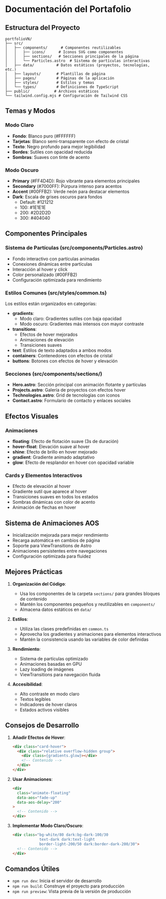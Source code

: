 # Documentación del Portafolio

## Estructura del Proyecto

```
portfolioVN/
├── src/
│   ├── components/      # Componentes reutilizables
│   │   ├── icons/      # Iconos SVG como componentes
│   │   ├── sections/   # Secciones principales de la página
│   │   └── Particles.astro  # Sistema de partículas interactivas
│   ├── data/          # Datos estáticos (proyectos, tecnologías, etc.)
│   ├── layouts/       # Plantillas de página
│   ├── pages/         # Páginas de la aplicación
│   ├── styles/        # Estilos y temas
│   └── types/         # Definiciones de TypeScript
├── public/           # Archivos estáticos
└── tailwind.config.mjs # Configuración de Tailwind CSS
```

## Temas y Modos

### Modo Claro
- **Fondo**: Blanco puro (#FFFFFF)
- **Tarjetas**: Blanco semi-transparente con efecto de cristal
- **Texto**: Negro profundo para mejor legibilidad
- **Bordes**: Sutiles con opacidad reducida
- **Sombras**: Suaves con tinte de acento

### Modo Oscuro
- **Primary** (#FF4D4D): Rojo vibrante para elementos principales
- **Secondary** (#7000FF): Púrpura intenso para acentos
- **Accent** (#00FFB2): Verde neón para destacar elementos
- **Dark**: Escala de grises oscuros para fondos
  - Default: #121212
  - 100: #1E1E1E
  - 200: #2D2D2D
  - 300: #404040

## Componentes Principales

### Sistema de Partículas (src/components/Particles.astro)
- Fondo interactivo con partículas animadas
- Conexiones dinámicas entre partículas
- Interacción al hover y click
- Color personalizado (#00FFB2)
- Configuración optimizada para rendimiento

### Estilos Comunes (src/styles/common.ts)

Los estilos están organizados en categorías:

- **gradients**: 
  - Modo claro: Gradientes sutiles con baja opacidad
  - Modo oscuro: Gradientes más intensos con mayor contraste
- **transitions**: 
  - Efectos de hover mejorados
  - Animaciones de elevación
  - Transiciones suaves
- **text**: Estilos de texto adaptados a ambos modos
- **containers**: Contenedores con efectos de cristal
- **buttons**: Botones con efectos de hover y elevación

### Secciones (src/components/sections/)

- **Hero.astro**: Sección principal con animación flotante y partículas
- **Projects.astro**: Galería de proyectos con efectos hover
- **Technologies.astro**: Grid de tecnologías con iconos
- **Contact.astro**: Formulario de contacto y enlaces sociales

## Efectos Visuales

### Animaciones

- **floating**: Efecto de flotación suave (3s de duración)
- **hover-float**: Elevación suave al hover
- **shine**: Efecto de brillo en hover mejorado
- **gradient**: Gradiente animado adaptativo
- **glow**: Efecto de resplandor en hover con opacidad variable

### Cards y Elementos Interactivos

- Efecto de elevación al hover
- Gradiente sutil que aparece al hover
- Transiciones suaves en todos los estados
- Sombras dinámicas con color de acento
- Animación de flechas en hover

## Sistema de Animaciones AOS

- Inicialización mejorada para mejor rendimiento
- Recarga automática en cambios de página
- Soporte para ViewTransitions de Astro
- Animaciones persistentes entre navegaciones
- Configuración optimizada para fluidez

## Mejores Prácticas

1. **Organización del Código**:
   - Usa los componentes de la carpeta `sections/` para grandes bloques de contenido
   - Mantén los componentes pequeños y reutilizables en `components/`
   - Almacena datos estáticos en `data/`

2. **Estilos**:
   - Utiliza las clases predefinidas en `common.ts`
   - Aprovecha los gradientes y animaciones para elementos interactivos
   - Mantén la consistencia usando las variables de color definidas

3. **Rendimiento**:
   - Sistema de partículas optimizado
   - Animaciones basadas en GPU
   - Lazy loading de imágenes
   - ViewTransitions para navegación fluida

4. **Accesibilidad**:
   - Alto contraste en modo claro
   - Textos legibles
   - Indicadores de hover claros
   - Estados activos visibles

## Consejos de Desarrollo

1. **Añadir Efectos de Hover**:
   ```html
   <div class="card-hover">
     <div class="relative overflow-hidden group">
       <div class={gradients.glow}></div>
       <!-- Contenido -->
     </div>
   </div>
   ```

2. **Usar Animaciones**:
   ```html
   <div 
     class="animate-floating"
     data-aos="fade-up"
     data-aos-delay="200"
   >
     <!-- Contenido -->
   </div>
   ```

3. **Implementar Modo Claro/Oscuro**:
   ```html
   <div class="bg-white/80 dark:bg-dark-100/30 
               text-dark dark:text-light
               border-light-200/50 dark:border-dark-200/30">
     <!-- Contenido -->
   </div>
   ```

## Comandos Útiles

- `npm run dev`: Inicia el servidor de desarrollo
- `npm run build`: Construye el proyecto para producción
- `npm run preview`: Vista previa de la versión de producción
